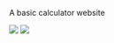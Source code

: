A basic calculator website

<img src="https://www.i.hizliresim.com/q1cszru">

<img src="https://www.i.hizliresim.com/9z65jii">
